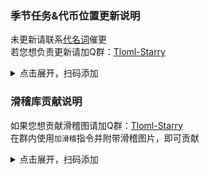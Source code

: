 ### 季节任务&代币位置更新说明
未更新请联系[代名词](https://qm.qq.com/q/LXHYP91Hqu)催更  
若您想负责更新请加Q群：[Tloml-Starry](https://qm.qq.com/q/iR3Zewvk0E)  
<details>
<summary>点击展开，扫码添加</summary>
<img width = "200" src="resources/img/群&QQ.jpg">、
</details>

### 滑稽库贡献说明
如果您想贡献滑稽图请加Q群：[Tloml-Starry](https://qm.qq.com/q/iR3Zewvk0E)  
在群内使用`加滑稽`指令并附带滑稽图片，即可贡献
<details>
<summary>点击展开，扫码添加</summary>
<img width = "200" src="resources/img/Tloml-Starry.jpg">
</details>